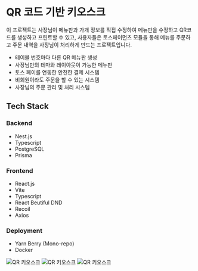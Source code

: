 # QR 코드 기반 키오스크

이 프로젝트는 사장님이 메뉴판과 가개 정보를 직접 수정하여 메뉴판을 수정하고 QR코드를 생성하고 프린트할 수 있고, 사용자들은 토스페이먼츠 모듈을 통해 메뉴를 주문하고 주문 내역을 사장님이 처리하게 만드는 프로젝트입니다.

- 테이블 번호마다 다른 QR 메뉴판 생성
- 사장님만의 테마와 레이아웃이 가능한 메뉴판
- 토스 페이를 연동한 안전한 결제 시스템
- 비회원이라도 주문을 할 수 있는 시스템
- 사장님의 주문 관리 및 처리 시스템

## Tech Stack
### Backend
- Nest.js
- Typescript
- PostgreSQL
- Prisma
### Frontend
- React.js
- Vite
- Typescript
- React Beutiful DND
- Recoil
- Axios
### Deployment
- Yarn Berry (Mono-repo)
- Docker

![QR 키오스크](https://user-images.githubusercontent.com/21021930/230729197-5b30c6ce-3619-4639-87f9-f6196df760f4.png)
![QR 키오스크](https://user-images.githubusercontent.com/21021930/230729424-1d4de0e6-3416-4ec5-bd6b-e0b155a44834.png)
![QR 키오스크](https://user-images.githubusercontent.com/21021930/230729497-686cfa36-d4e4-4499-8a7a-84166c7cdf55.png)
